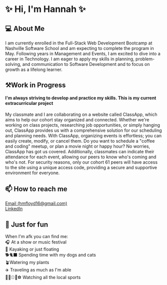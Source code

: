 <h1> ✨ Hi, I'm Hannah ✨ </H1>



<H2>💻 About Me</h2>
I am currently enrolled in the Full-Stack Web Development Bootcamp at Nashville Software School and am expecting to complete the program in May. Following years in Management and Events, I am excited to dive into a career in Technology. I am eager to apply my skills in planning, problem-solving, and communication to Software Development and to focus on growth as a lifelong learner.

<H2>⚒️Work in Progress</H2>
<h4>I'm always striving to develop and practice my skills. This is my current extracurricular project</h4>
My classmate and I are collaborating on a website called ClassApp, which aims to help our cohort stay organized and connected. Whether we're working on class projects, researching job opportunities, or simply hanging out, ClassApp provides us with a comprehensive solution for our scheduling and planning needs. With ClassApp, organizing events is effortless; you can easily create, modify, or cancel them. Do you want to schedule a "coffee and coding" meetup, or plan a movie night or happy hour? No worries, ClassApp has got us covered. Additionally, classmates can indicate their attendance for each event, allowing our peers to know who's coming and who's not. For security reasons, only our cohort 61 peers will have access to the site using a unique access code, providing a secure and supportive environment for everyone.

<h2>📫 How to reach me</H2>
<a href= mailto: "hmfloyd16@gmail.com">Email (hmfloyd16@gmail.com)</a>
<br>
<a href="https://www.linkedin.com/in/hannah-papa-b545955a/">LinkedIn</a>

<H2>🎉 Just for fun</H2>
When I'm afk you can find me:<br>
🎧 At a show or music festival<br>
🛶 Kayaking or just floating<br>
🐕🐈‍⬛ Spending time with my dogs and cats<br>
🪴Watering my plants<br>
✈️ Traveling as much as I'm able <br>
🏈🏒⚾🏀⚽ Watching all the local sports <br>
<!--
**hmfpapa/hmfpapa** is a ✨ _special_ ✨ repository because its `README.md` (this file) appears on your GitHub profile.

Here are some ideas to get you started:

-  ...
- 🌱 I’m currently learning ...
- 👯 I’m looking to collaborate on ...
- 🤔 I’m looking for help with ...
- 💬 Ask me about ...
- 📫 How to reach me: ...
- 😄 Pronouns: ...
- ⚡ Fun fact: ...
-->
